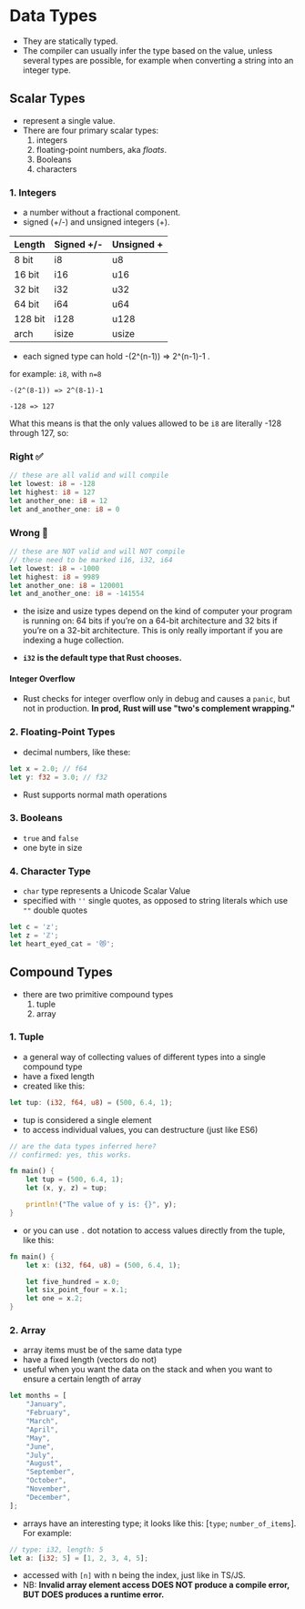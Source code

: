 # Data Types

- They are statically typed.
- The compiler can usually infer the type based on the value, unless several types are possible, for example when converting a string into an integer type.

## Scalar Types

- represent a single value.
- There are four primary scalar types:
    1. integers
    2. floating-point numbers, aka _floats_.
    3. Booleans
    4. characters

### 1. Integers

- a number without a fractional component.
- signed (+/-) and unsigned integers (+).


| Length  | Signed +/- | Unsigned +|
| ------- | ---------- | --------- |
| 8 bit   | i8         | u8        |
| 16 bit  | i16        | u16       |
| 32 bit  | i32        | u32       |
| 64 bit  | i64        | u64       |
| 128 bit | i128       | u128      |
| arch    | isize      | usize     |

- each signed type can hold -(2^(n-1)) => 2^(n-1)-1 .

for example: `i8`, with `n=8`

```
-(2^(8-1)) => 2^(8-1)-1

-128 => 127
```

What this means is that the only values allowed to be `i8` are literally -128 through 127, so:

### Right ✅

```rust
// these are all valid and will compile
let lowest: i8 = -128
let highest: i8 = 127
let another_one: i8 = 12
let and_another_one: i8 = 0
```

### Wrong 🚫

```rust
// these are NOT valid and will NOT compile
// these need to be marked i16, i32, i64
let lowest: i8 = -1000
let highest: i8 = 9989
let another_one: i8 = 120001
let and_another_one: i8 = -141554
```

- the isize and usize types depend on the kind of computer your program is running on: 64 bits if you’re on a 64-bit architecture and 32 bits if you’re on a 32-bit architecture. This is only really important if you are indexing a huge collection.

- **`i32` is the default type that Rust chooses.**

#### Integer Overflow

- Rust checks for integer overflow only in debug and causes a `panic`, but not in production. **In prod, Rust will use "two's complement wrapping."**

### 2. Floating-Point Types

- decimal numbers, like these:

```rust
let x = 2.0; // f64
let y: f32 = 3.0; // f32
```

- Rust supports normal math operations

### 3. Booleans

- `true` and `false`
- one byte in size

### 4. Character Type

- `char` type represents a Unicode Scalar Value
- specified with `''` single quotes, as opposed to string literals which use `""` double quotes

```rust
let c = 'z';
let z = 'ℤ';
let heart_eyed_cat = '😻';
```

## Compound Types

- there are two primitive compound types
    1. tuple
    2. array

### 1. Tuple

- a general way of collecting values of different types into a single compound type
- have a fixed length
- created like this:

```rust
let tup: (i32, f64, u8) = (500, 6.4, 1);
```

- tup is considered a single element
- to access individual values, you can destructure (just like ES6)

```rust
// are the data types inferred here?
// confirmed: yes, this works.

fn main() {
    let tup = (500, 6.4, 1);
    let (x, y, z) = tup;

    println!("The value of y is: {}", y);
}
```

- or you can use `.` dot notation to access values directly from the tuple, like this:

```rust
fn main() {
    let x: (i32, f64, u8) = (500, 6.4, 1);

    let five_hundred = x.0;
    let six_point_four = x.1;
    let one = x.2;
}
```

### 2. Array

- array items must be of the same data type
- have a fixed length (vectors do not)
- useful when you want the data on the stack and when you want to ensure a certain length of array

```rust
let months = [
    "January",
    "February",
    "March",
    "April",
    "May",
    "June",
    "July",
    "August",
    "September",
    "October",
    "November",
    "December",
];
```

- arrays have an interesting type; it looks like this: [`type`; `number_of_items`]. For example:

```rust
// type: i32, length: 5
let a: [i32; 5] = [1, 2, 3, 4, 5];
```

- accessed with `[n]` with n being the index, just like in TS/JS.
- NB: **Invalid array element access DOES NOT produce a compile error, BUT DOES produces a runtime error.**
